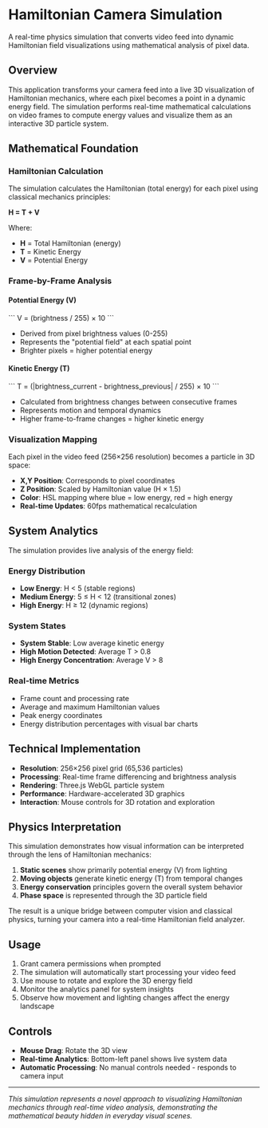 # Hamiltonian Camera Simulation

A real-time physics simulation that converts video feed into dynamic Hamiltonian field visualizations using mathematical analysis of pixel data.

## Overview

This application transforms your camera feed into a live 3D visualization of Hamiltonian mechanics, where each pixel becomes a point in a dynamic energy field. The simulation performs real-time mathematical calculations on video frames to compute energy values and visualize them as an interactive 3D particle system.

## Mathematical Foundation

### Hamiltonian Calculation
The simulation calculates the Hamiltonian (total energy) for each pixel using classical mechanics principles:

**H = T + V**

Where:
- **H** = Total Hamiltonian (energy)
- **T** = Kinetic Energy 
- **V** = Potential Energy

### Frame-by-Frame Analysis

#### Potential Energy (V)
\`\`\`
V = (brightness / 255) × 10
\`\`\`
- Derived from pixel brightness values (0-255)
- Represents the "potential field" at each spatial point
- Brighter pixels = higher potential energy

#### Kinetic Energy (T)
\`\`\`
T = (|brightness_current - brightness_previous| / 255) × 10
\`\`\`
- Calculated from brightness changes between consecutive frames
- Represents motion and temporal dynamics
- Higher frame-to-frame changes = higher kinetic energy

### Visualization Mapping

Each pixel in the video feed (256×256 resolution) becomes a particle in 3D space:

- **X,Y Position**: Corresponds to pixel coordinates
- **Z Position**: Scaled by Hamiltonian value (H × 1.5)
- **Color**: HSL mapping where blue = low energy, red = high energy
- **Real-time Updates**: 60fps mathematical recalculation

## System Analytics

The simulation provides live analysis of the energy field:

### Energy Distribution
- **Low Energy**: H < 5 (stable regions)
- **Medium Energy**: 5 ≤ H < 12 (transitional zones)  
- **High Energy**: H ≥ 12 (dynamic regions)

### System States
- **System Stable**: Low average kinetic energy
- **High Motion Detected**: Average T > 0.8
- **High Energy Concentration**: Average V > 8

### Real-time Metrics
- Frame count and processing rate
- Average and maximum Hamiltonian values
- Peak energy coordinates
- Energy distribution percentages with visual bar charts

## Technical Implementation

- **Resolution**: 256×256 pixel grid (65,536 particles)
- **Processing**: Real-time frame differencing and brightness analysis
- **Rendering**: Three.js WebGL particle system
- **Performance**: Hardware-accelerated 3D graphics
- **Interaction**: Mouse controls for 3D rotation and exploration

## Physics Interpretation

This simulation demonstrates how visual information can be interpreted through the lens of Hamiltonian mechanics:

1. **Static scenes** show primarily potential energy (V) from lighting
2. **Moving objects** generate kinetic energy (T) from temporal changes
3. **Energy conservation** principles govern the overall system behavior
4. **Phase space** is represented through the 3D particle field

The result is a unique bridge between computer vision and classical physics, turning your camera into a real-time Hamiltonian field analyzer.

## Usage

1. Grant camera permissions when prompted
2. The simulation will automatically start processing your video feed
3. Use mouse to rotate and explore the 3D energy field
4. Monitor the analytics panel for system insights
5. Observe how movement and lighting changes affect the energy landscape

## Controls

- **Mouse Drag**: Rotate the 3D view
- **Real-time Analytics**: Bottom-left panel shows live system data
- **Automatic Processing**: No manual controls needed - responds to camera input

---

*This simulation represents a novel approach to visualizing Hamiltonian mechanics through real-time video analysis, demonstrating the mathematical beauty hidden in everyday visual scenes.*
